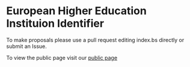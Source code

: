 # European Higher Education Instituion Identifier 
To make proposals please use a pull request editing index.bs directly or submit an Issue.

To view the public page visit our [public page](https://heidirepo.github.io/EHEII)
